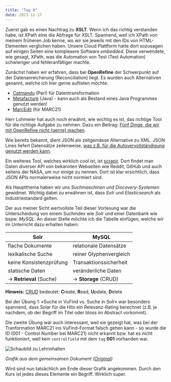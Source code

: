 ```yaml
---
title: "Tag 8"
date: 2021-12-17
---
```


Zuerst gab es einen Nachtrag zu **XSLT**. Wenn ich das richtig verstanden habe, ist XPath eine die Abfrage für XSLT. Spannend, weil ich XPath von meinem früheren Job kenne, wo wir sie jeweils mit den IDs von HTML-Elementen verglichen haben. Unsere Cloud Plattform hatte dort sozusagen auf einigen Seiten eine komplexere Software _embedded_. Diese verwendete, wie gesagt, XPath, was die Automation von Test (Test Automation) schwieriger und fehleranfälliger machte.

Zunächst haben wir erfahren, dass bei **OpenRefine** der Schwerpunkt auf der Datenanreicherung (Reconciliation) liegt. Es wurden auch Alternativen genannt, welche ich hier gerne auflisten möchte:

* [Catmandu](https://librecat.org) (Perl) für Datentransformation
* [Metafacture](https://github.com/metafacture/metafacture-core) (Java) - kann auch als Bestand eines Java Programmes genutzt werden!
* [MarcEdit](https://marcedit.reeset.net) (für MARC21)

Herr Lohmeier hat auch noch erwähnt, wie wichtig es ist, das richtige Tool für die richtige Aufgabe zu nehmen. Dazu ein Beitrag: [Fünf Dinge, die wir mit OpenRefine nicht (gerne) machen](https://fdmlab.landesarchiv-bw.de/post/2021-09-fuenf-dinge-die-wir-mit-openrefine-nicht-machen/).

Wie bereits bekannt, dient JSON als zeitgemässe Alternative zu XML. JSON Lines liefert Datensätze zeilenweise, [was z.B. für die Autovervollständigung genutzt werden kann](https://lobid.org/gnd/api#buld_downloads).

Ein weiteres Tool, welches wirklich cool ist, ist [scrapir](https://scrapir.org/). Dort findet man Daten diverser API von bekannten Webseiten wie Reddit, GitHub und auch seitens der NASA, um nur einige zu nennen. Dort ist klar ersichtlich, dass JSON APIs normalerweise nicht normiert sind.

Als Hauptthema haben wir uns _Suchmaschinen und Discovery-Systemen_ gewidmet. Wichtig dabei zu erwähnen ist, dass _Solr_ und _Elasticsearch_ als Industriestandard gelten.

Der aus meiner Sicht wertvollste Teil dieser Vorlesung war die Unterscheidung von einem Suchindex wie _Solr_ und einer Datenbank wie bspw. _MySQL_. An dieser Stelle möchte ich die Tabelle einfügen, welche wir im Unterricht dazu erhalten haben:

| Solr                     | MySQL                   |
| ------------------------ | ----------------------- |
| flache Dokumente         | relationale Datensätze  |
| lexikalische Suche       | reiner Glyphenvergleich |
| keine Konsistenzprüfung  | Transaktionssicherheit  |
| statische Daten          | veränderliche Daten     |
| -> **Retrieval** (Suche) | -> **Storage** (CRUD)   |

**Hinweis:** [CRUD](https://de.wikipedia.org/wiki/CRUD) bedeutet: **C**reate, **R**ead, **U**pdate, **D**elete

Bei der Übung 1: «Suche in VuFind vs. Suche in Solr» war besonders spannend, dass Solar für die Hits ein Relevanz-Rating berechnet (z.B. je nachdem, ob der Begriff im Titel oder bloss im Abstract vorkommt).

Die zweite Übung war auch interessant, weil sie gezeigt hat, was bei der Tranformation MARC21 ins VuFind-Format falsch gehen kann - so wurde die ID (001 - Control Number bei MARC21) nicht erkannt bzw. hat es nicht funktioniert, weil kein ```controlfield``` mit dem ```tag``` **001** vorhanden war.

![Schaubild zu Lehrinhalten](https://github.com/lhaeller/lerntagebuch/raw/master/img/schaubild-lehrinhalte.png)

*Grafik aus dem gemeinsamen Dokument ([Original](https://github.com/felixlohmeier/bibliotheks-und-archivinformatik/raw/master/images/schaubild-lehrinhalte.png))*

Wird sind nun tatsächlich am Ende dieser Grafik angekommen. Durch den Kurs ist jedes dieses Elemente ein Begriff. Wirklich super.

